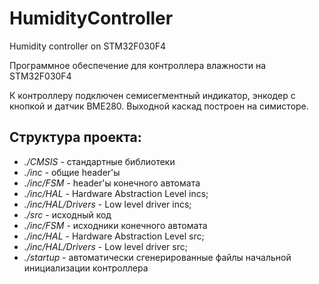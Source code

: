 # HumidityController
Humidity controller on STM32F030F4

Программное обеспечение для контроллера влажности на STM32F030F4

К контроллеру подключен семисегментный индикатор, энкодер с кнопкой и датчик BME280. Выходной каскад построен на симисторе.

## Структура проекта:

- *./CMSIS* - стандартные библиотеки
- *./inc* - общие header'ы
- *./inc/FSM* - header'ы конечного автомата
- *./inc/HAL* - Hardware Abstraction Level incs;
- *./inc/HAL/Drivers* - Low level driver incs;
- *./src* - исходный код
- *./inc/FSM* - исходники конечного автомата
- *./inc/HAL* - Hardware Abstraction Level src;
- *./inc/HAL/Drivers* - Low level driver src;
- *./startup* - автоматически сгенерированные файлы начальной инициализации контроллера